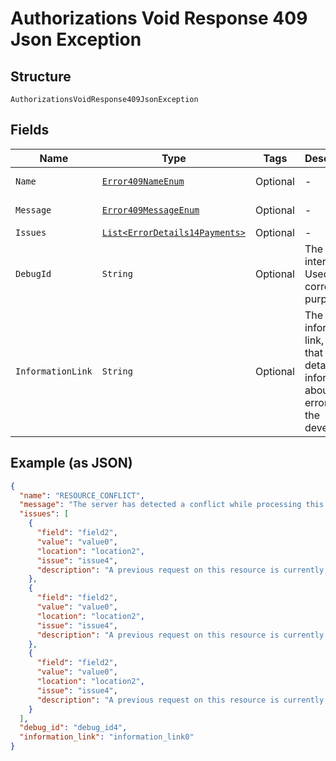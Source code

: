 
# Authorizations Void Response 409 Json Exception

## Structure

`AuthorizationsVoidResponse409JsonException`

## Fields

| Name | Type | Tags | Description | Getter | Setter |
|  --- | --- | --- | --- | --- | --- |
| `Name` | [`Error409NameEnum`](../../doc/models/error-409-name-enum.md) | Optional | - | Error409NameEnum getName() | setName(Error409NameEnum name) |
| `Message` | [`Error409MessageEnum`](../../doc/models/error-409-message-enum.md) | Optional | - | Error409MessageEnum getMessageField() | setMessageField(Error409MessageEnum messageField) |
| `Issues` | [`List<ErrorDetails14Payments>`](../../doc/models/error-details-14-payments.md) | Optional | - | List<ErrorDetails14Payments> getIssues() | setIssues(List<ErrorDetails14Payments> issues) |
| `DebugId` | `String` | Optional | The PayPal internal ID. Used for correlation purposes. | String getDebugId() | setDebugId(String debugId) |
| `InformationLink` | `String` | Optional | The information link, or URI, that shows detailed information about this error for the developer. | String getInformationLink() | setInformationLink(String informationLink) |

## Example (as JSON)

```json
{
  "name": "RESOURCE_CONFLICT",
  "message": "The server has detected a conflict while processing this request.",
  "issues": [
    {
      "field": "field2",
      "value": "value0",
      "location": "location2",
      "issue": "issue4",
      "description": "A previous request on this resource is currently in progress. Please wait for sometime and try again. It is best to space out the initial and the subsequent request(s) to avoid receiving this error."
    },
    {
      "field": "field2",
      "value": "value0",
      "location": "location2",
      "issue": "issue4",
      "description": "A previous request on this resource is currently in progress. Please wait for sometime and try again. It is best to space out the initial and the subsequent request(s) to avoid receiving this error."
    },
    {
      "field": "field2",
      "value": "value0",
      "location": "location2",
      "issue": "issue4",
      "description": "A previous request on this resource is currently in progress. Please wait for sometime and try again. It is best to space out the initial and the subsequent request(s) to avoid receiving this error."
    }
  ],
  "debug_id": "debug_id4",
  "information_link": "information_link0"
}
```

